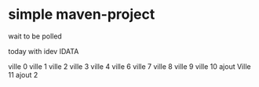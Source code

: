 # simple maven-project

wait to be polled

today with idev IDATA

ville 0
ville 1
ville 2
ville 3
ville 4
ville 6
ville 7
ville 8
ville 9
ville 10 ajout
Ville 11 ajout 2
